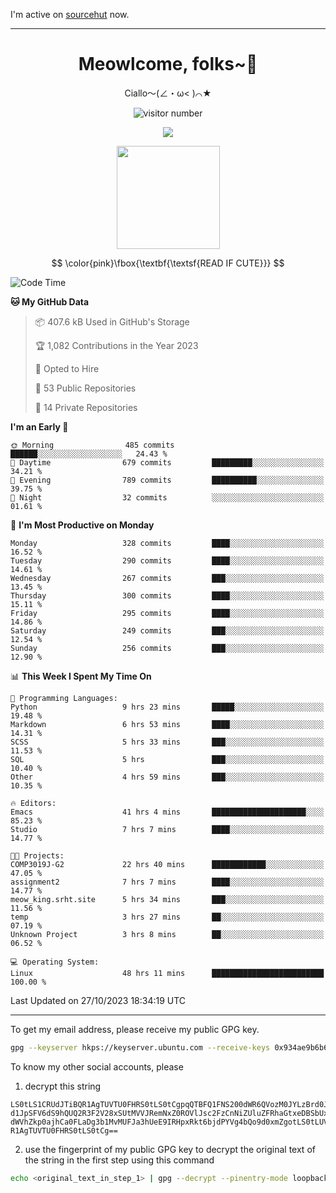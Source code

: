 I'm active on [sourcehut](https://sr.ht/~meow_king/) now. 

---

<div align="center">
  <h1>Meowlcome, folks~👋</h1>
  <p>Ciallo～(∠・ω< )⌒★</p>
</div>

<p align="center">
  <img src="https://count.getloli.com/get/@Ziqi-Yang?theme=rule34" alt="visitor number" />
</p>

<p align="center">
  <img src="https://skillicons.dev/icons?i=rust,c,py,flutter,go,java,js,bash,linux,emacs" />
</p>
<p align="center">
  <img height="165" src="https://github-readme-stats.vercel.app/api?username=Ziqi-Yang&show_icons=true&include_all_commits=true&hide_border=true" />
</p>

$$
\color{pink}\fbox{\textbf{\textsf{READ IF CUTE}}}
$$

<!--START_SECTION:waka-->
![Code Time](http://img.shields.io/badge/Code%20Time-1%2C746%20hrs%2057%20mins-blue)

**🐱 My GitHub Data** 

> 📦 407.6 kB Used in GitHub's Storage 
 > 
> 🏆 1,082 Contributions in the Year 2023
 > 
> 💼 Opted to Hire
 > 
> 📜 53 Public Repositories 
 > 
> 🔑 14 Private Repositories 
 > 
**I'm an Early 🐤** 

```text
🌞 Morning                485 commits         ██████░░░░░░░░░░░░░░░░░░░   24.43 % 
🌆 Daytime                679 commits         █████████░░░░░░░░░░░░░░░░   34.21 % 
🌃 Evening                789 commits         ██████████░░░░░░░░░░░░░░░   39.75 % 
🌙 Night                  32 commits          ░░░░░░░░░░░░░░░░░░░░░░░░░   01.61 % 
```
📅 **I'm Most Productive on Monday** 

```text
Monday                   328 commits         ████░░░░░░░░░░░░░░░░░░░░░   16.52 % 
Tuesday                  290 commits         ████░░░░░░░░░░░░░░░░░░░░░   14.61 % 
Wednesday                267 commits         ███░░░░░░░░░░░░░░░░░░░░░░   13.45 % 
Thursday                 300 commits         ████░░░░░░░░░░░░░░░░░░░░░   15.11 % 
Friday                   295 commits         ████░░░░░░░░░░░░░░░░░░░░░   14.86 % 
Saturday                 249 commits         ███░░░░░░░░░░░░░░░░░░░░░░   12.54 % 
Sunday                   256 commits         ███░░░░░░░░░░░░░░░░░░░░░░   12.90 % 
```


📊 **This Week I Spent My Time On** 

```text
💬 Programming Languages: 
Python                   9 hrs 23 mins       █████░░░░░░░░░░░░░░░░░░░░   19.48 % 
Markdown                 6 hrs 53 mins       ████░░░░░░░░░░░░░░░░░░░░░   14.31 % 
SCSS                     5 hrs 33 mins       ███░░░░░░░░░░░░░░░░░░░░░░   11.53 % 
SQL                      5 hrs               ███░░░░░░░░░░░░░░░░░░░░░░   10.40 % 
Other                    4 hrs 59 mins       ███░░░░░░░░░░░░░░░░░░░░░░   10.35 % 

🔥 Editors: 
Emacs                    41 hrs 4 mins       █████████████████████░░░░   85.23 % 
Studio                   7 hrs 7 mins        ████░░░░░░░░░░░░░░░░░░░░░   14.77 % 

🐱‍💻 Projects: 
COMP3019J-G2             22 hrs 40 mins      ████████████░░░░░░░░░░░░░   47.05 % 
assignment2              7 hrs 7 mins        ████░░░░░░░░░░░░░░░░░░░░░   14.77 % 
meow_king.srht.site      5 hrs 34 mins       ███░░░░░░░░░░░░░░░░░░░░░░   11.56 % 
temp                     3 hrs 27 mins       ██░░░░░░░░░░░░░░░░░░░░░░░   07.19 % 
Unknown Project          3 hrs 8 mins        ██░░░░░░░░░░░░░░░░░░░░░░░   06.52 % 

💻 Operating System: 
Linux                    48 hrs 11 mins      █████████████████████████   100.00 % 
```


 Last Updated on 27/10/2023 18:34:19 UTC
<!--END_SECTION:waka-->

-----

To get my email address, please receive my public GPG key.
```bash
gpg --keyserver hkps://keyserver.ubuntu.com --receive-keys 0x934ae9b6b6e9ff34
```
To know my other social accounts, please
1) decrypt this string
```
LS0tLS1CRUdJTiBQR1AgTUVTU0FHRS0tLS0tCgpqQTBFQ1FNS200dWR6QVozM0JYLzBrd0JNU0Ru
d1JpSFV6dS9hQUQ2R3F2V28xSUtMVVJRemNxZ0ROVlJsc2FzCnNiZUluZFRhaGtxeDBSbUxEajVq
dWVhZkp0ajhCa0FLaDg3b1MvMUFJa3hUeE9IRHpxRkt6bjdPYVg4bQo9d0xmZgotLS0tLUVORCBQ
R1AgTUVTU0FHRS0tLS0tCg==
```
2) use the fingerprint of my public GPG key to decrypt the original text of the string in the first step using this command
```bash
echo <original_text_in_step_1> | gpg --decrypt --pinentry-mode loopback --armor
```


